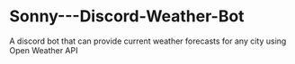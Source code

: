 # Sonny---Discord-Weather-Bot
A discord bot that can provide current weather forecasts for any city using Open Weather API
